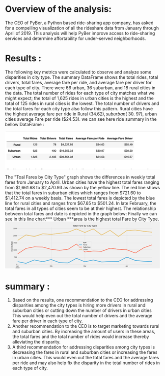 # Overview of the analysis:

The CEO of PyBer, a Python based ride-sharing app company, has asked for a compelling visualization of all the rideshare data from January through April of 2019. This analysis will help PyBer improve access to ride-sharing services and determine affortability for under-served neighborhoods.

# Results :
The following key metrics were calculated to observe and analyze some disparities in city type.
The summary DataFrame shows the total rides, total drivers, total fares, average fare per ride, and average fare per driver for each type of city. There were 66 urban, 36 suburban, and 18 rural cities in the data. The total number of rides for each type of city matches what we might expect; the total of 1,625 rides in urban cities is the highest and the total of 125 rides in rural cities is the lowest. The total number of drivers and the total fares for each city type also follow this pattern.
Rural cities have the highest average fare per ride in Rural ($34.62) , suburban ($ 30. 97), urban cities average Fare  per ride ($24.53).
we can see here ride summary in the bellow DataFrame :

 ![PyBer_Analysis)](/Resources/Ride_summary.png)

 The "Toal Fares by City Type" graph shows the differences in weekly total fares from January to April. Urban cities have the highest total fares ranging from $1,661.68 to $2,470.93 as shown by the yellow line. The red line shows that the total fares in suburban cities which ranges from $721.60 to $1,412.74 on a weekly basis. The lowest total fares is depicted by the blue line for rural cities and ranges from $67.65 to $501.24. In late February, the total fares in all types of cities seem to be at their highest. The relationship between total fares and date is depicted in the graph below:
 Finally we can see in this line chart*** Urban ***area is the highest total Fare by City Type.
 ![PyBer_Analysis)](/analysis/PyBer_fare_summary.png)
 
 # summary : 

1. Based on the results, one recommendation to the CEO for addressing disparities among the city types is hiring more drivers in rural and suburban cities or cutting down the number of drivers in urban cities This would help even out the total number of drivers and the average fare per driver in each type of city.
 2.  Another recommendation to the CEO is to target marketing towards rural and suburban cities. By increasing the amount of users in these areas, the total fares and the total number of rides would increase thereby alleviating the disparity.
 3.  A third recommendation for addressing disparities among city types is decreasing the fares in rural and suburban cities or increasing the fares in urban cities. This would even out the total fares and the average fares per ride and may also help fix the disparity in the total number of rides in each type of city.
